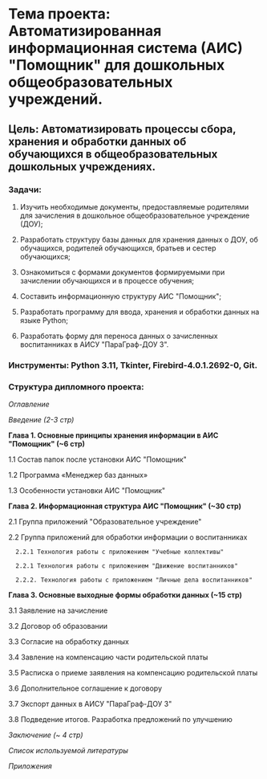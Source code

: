 # **Тема проекта**: Автоматизированная информационная система (АИС) "Помощник" для дошкольных общеобразовательных учреждений. 
## **Цель**: Автоматизировать процессы сбора, хранения и обработки данных об обучающихся в общеобразовательных дошкольных учреждениях.  

### **Задачи**:   

1. Изучить необходимые документы, предоставляемые родителями для зачисления в дошкольное общеобразовательное учреждение (ДОУ);    

2. Разработать структуру базы данных для хранения данных о ДОУ, об обучащихся, родителей обучающихся, братьев и сестер обучающихся; 

3. Ознакомиться с формами документов формируемыми при зачислении обучающихся и в процессе обучения; 

4. Составить информационную структуру АИС "Помощник";   

5. Разработать программу для ввода, хранения и обработки данных на языке Python;  

6. Разработать форму для переноса данных о зачисленных воспитанниках в АИСУ "ПараГраф-ДОУ 3". 

### **Инструменты**: Python 3.11, Tkinter, Firebird-4.0.1.2692-0, Git.

### **Структура дипломного проекта**:   

_Оглавление_  

_Введение (2-3 стр)_ 

**Глава 1. Основные принципы хранения информации в АИС "Помощник" (~6 стр)**  

1.1 Состав папок после установки АИС "Помощник"  

1.2 Программа «Менеджер баз данных»  

1.3 Особенности установки АИС "Помощник"

**Глава 2. Информационная структура АИС "Помощник" (~30 стр)**  

2.1 Группа приложений "Образовательное учреждение" 

2.2 Группа приложений для обработки информации о воспитанниках 

      2.2.1 Технология работы с приложением "Учебные коллективы"

      2.2.1 Технология работы с приложением "Движение воспитанников"
  
      2.2.2. Технология работы с приложением "Личные дела воспитанников" 

**Глава 3. Основные выходные формы обработки данных (~15 стр)** 

3.1 Заявление на зачисление  

3.2 Договор об образовании  

3.3 Согласие на обработку данных   

3.4 Завление на компенсацию части родительской платы 

3.5 Расписка о приеме заявления на компенсацию родительской платы

3.6 Дополнительное соглашение к договору  

3.7 Экспорт данных в АИСУ "ПараГраф-ДОУ 3"

3.8 Подведение итогов. Разработка предложений по улучшению   

_Заключение (~ 4 стр)_ 

_Список используемой литературы_ 

_Приложения_
